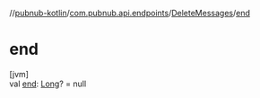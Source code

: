 //[pubnub-kotlin](../../../index.md)/[com.pubnub.api.endpoints](../index.md)/[DeleteMessages](index.md)/[end](end.md)

# end

[jvm]\
val [end](end.md): [Long](https://kotlinlang.org/api/latest/jvm/stdlib/kotlin/-long/index.html)? = null
